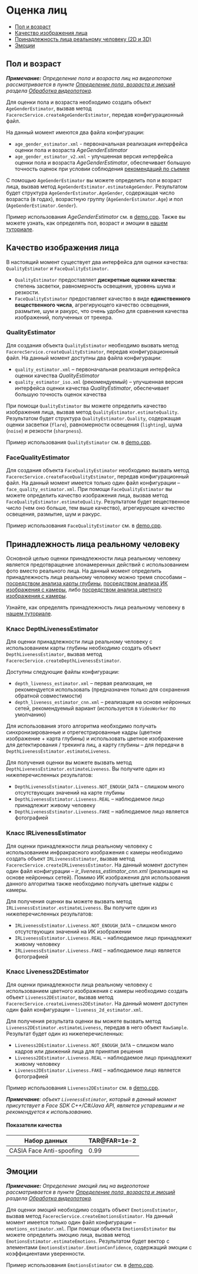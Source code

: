 # Оценка лиц 

* [Пол и возраст](#пол-и-возраст)
* [Качество изображения лица](#качество-изображения-лица)
* [Принадлежность лица реальному человеку (2D и 3D)](#принадлежность-лица-реальному-человеку)
* [Эмоции](#эмоции)

## Пол и возраст

_**Примечание:** Определение пола и возраста лиц на видеопотоке рассматривается в пункте [Определение пола, возраста и эмоций](video_stream_processing.md#определение-пола-возраста-и-эмоций) раздела [Обработка видеопотока](video_stream_processing.md)._

Для оценки пола и возраста необходимо создать объект `AgeGenderEstimator`, вызвав метод `FacerecService.createAgeGenderEstimator`, передав конфигурационный файл. 

На данный момент имеются два файла конфигурации: 
* `age_gender_estimator.xml` - первоначальная реализация интерфейса оценки пола и возраста *AgeGenderEstimator*
* `age_gender_estimator_v2.xml` - улучшенная версия интерфейса оценки пола и возраста *AgeGenderEstimator*, обеспечивает большую точность оценок при условии соблюдения [рекомендаций по съемке](../guidelines_for_cameras.md)

С помощью `AgeGenderEstimator` вы можете определить пол и возраст лица, вызвав метод `AgeGenderEstimator.estimateAgeGender`. Результатом будет структура `AgeGenderEstimator.AgeGender`, содержащая число возраста (в годах), возрастную группу (`AgeGenderEstimator.Age`) и пол (`AgeGenderEstimator.Gender`). 

Пример использования *AgeGenderEstimator* см. в [demo.cpp](../../../examples/cpp/demo/demo.cpp). Также вы можете узнать, как определять пол, возраст и эмоции в [нашем туториале](../tutorials/estimating_age_gender_and_emotions.md).

## Качество изображения лица

В настоящий момент существует два интерфейса для оценки качества: `QualityEstimator` и `FaceQualityEstimator`.
* `QualityEstimator` предоставляет **дискретные оценки качества**: степень засветки, равномерность освещения, уровень шума и резкости.
* `FaceQualityEstimator` предоставляет качество в виде **единственного вещественного числа**, агрегирующего качество освещения, размытие, шум и ракурс, что очень удобно для срaвнения качества изображений, полученных от трекера.

### QualityEstimator

Для создания объекта `QualityEstimator` необходимо вызвать метод `FacerecService.createQualityEstimator`, передав конфигурационный файл. На данный момент доступны два файла конфигурации:
* `quality_estimator.xml` – первоначальная реализация интерфейса оценки качества *QualityEstimator* 
* `quality_estimator_iso.xml` (рекомендуемый) – улучшенная версия интерфейса оценки качества *QualityEstimator*, обеспечивает большую точность оценок качества

При помощи `QualityEstimator` вы можете определить качество изображения лица, вызвав метод `QualityEstimator.estimateQuality`. Результатом будет структура `QualityEstimator.Quality`, содержащая оценки засветки (`flare`), равномерности освещения (`lighting`), шума (`noise`) и резкости (`sharpness`). 

Пример использования `QualityEstimator` см. в [demo.cpp](../../../examples/cpp/demo/demo.cpp).

### FaceQualityEstimator

Для создания объекта `FaceQualityEstimator` необходимо вызвать метод `FacerecService.createFaceQualityEstimator`, передав конфигурационный файл. На данный момент имеется только один файл конфигурации – `face_quality_estimator.xml`. При помощи `FaceQualityEstimator` вы можете определить качество изображения лица, вызвав метод `FaceQualityEstimator.estimateQuality`. Результатом будет вещественное число (чем оно больше, тем выше качество), агрегирующее качество освещения, размытие, шум и ракурс. 

Пример использования `FaceQualityEstimator` см. в [demo.cpp](../../../examples/cpp/demo/demo.cpp).

## Принадлежность лица реальному человеку

Основной целью оценки принадлежности лица реальному человеку является предотвращение злонамеренных действий с использованием фото вместо реального лица. На данный момент определить принадлежность лица реальному человеку можно тремя способами – [посредством анализа карты глубины](#класс-depthlivenessestimator), [посредством анализа ИК изображения с камеры](#класс-irlivenessestimator), либо [посредством анализа цветного изображения с камеры](#класс-livenessestimator). 

Узнайте, как определять принадлежность лица реальному человеку в [нашем туториале](../tutorials/liveness_detection.md). 

### Класс DepthLivenessEstimator 

Для оценки принадлежности лица реальному человеку с использованием карты глубины необходимо создать объект `DepthLivenessEstimator`, вызвав метод `FacerecService.createDepthLivenessEstimator`.

Доступны следующие файлы конфигурации:
* `depth_liveness_estimator.xml` – первая реализация, не рекомендуется использовать (предназначен только для сохранения обратной совместимости)
* `depth_liveness_estimator_cnn.xml` – реализация на основе нейронных сетей, рекомендуемый вариант (используется в `VideoWorker` по умолчанию)

Для использования этого алгоритма необходимо получать синхронизированные и отрегестрированные кадры (цветное изображение + карта глубины) и использовать цветное изображение для детектирования / трекинга лиц, а карту глубины – для передачи в `DepthLivenessEstimator.estimateLiveness`.

Для получения оценки вы можете вызвать метод `DepthLivenessEstimator.estimateLiveness`. Вы получите один из нижеперечисленных результатов:
* `DepthLivenessEstimator.Liveness.NOT_ENOUGH_DATA` – слишком много отсутствующих значений на карте глубины
* `DepthLivenessEstimator.Liveness.REAL` – наблюдаемое лицо принадлежит живому человеку
* `DepthLivenessEstimator.Liveness.FAKE` – наблюдаемое лицо является фотографией

### Класс IRLivenessEstimator 

Для оценки принадлежности лица реальному человеку с использованием инфракрасного изображения с камеры необходимо создать объект `IRLivenessEstimator`, вызвав метод `FacerecService.createIRLivenessEstimator`. На данный момент доступен один файл конфигурации – *ir_liveness_estimator_cnn.xml* (реализация на основе нейронных сетей). Помимо ИК изображения для использования данного алгоритма также необходимо получать цветные кадры с камеры.

Для получения оценки вы можете вызвать метод `IRLivenessEstimator.estimateLiveness`. Вы получите один из нижеперечисленных результатов:
* `IRLivenessEstimator.Liveness.NOT_ENOUGH_DATA` – слишком много отсутствующих значений на ИК изображении
* `IRLivenessEstimator.Liveness.REAL` – наблюдаемое лицо принадлежит живому человеку
* `IRLivenessEstimator.Liveness.FAKE` – наблюдаемое лицо является фотографией

### Класс Liveness2DEstimator

Для оценки принадлежности лица реальному человеку с использованием цветного изображения с камеры необходимо создать объект `Liveness2DEstimator`, вызвав метод `FacerecService.createLiveness2DEstimator`. На данный момент доступен один файл конфигурации – `liveness_2d_estimator.xml`.

Для получения результата оценки вы можете вызвать метод `Liveness2DEstimator.estimateLiveness`, передав в него объект `RawSample`. Результат будет один из нижеперечисленных:
* `Liveness2DEstimator.Liveness.NOT_ENOUGH_DATA` – слишком мало кадров или движений лица для принятия решения
* `Liveness2DEstimator.Liveness.REAL` – наблюдаемое лицо принадлежит живому человеку
* `Liveness2DEstimator.Liveness.FAKE` – наблюдаемое лицо является фотографией

Пример использования `Liveness2DEstimator` см. в [demo.cpp](../../../examples/cpp/demo/demo.cpp).

_**Примечание**: объект `LivenessEstimator`, который в данный момент присутствует в Face SDK C++/C#/Java API, является устаревшим и не рекомендуется к использованию._

#### Показатели качества 

| Набор данных | TAR@FAR=1e-2 |
| ------------ | ------------ |
|CASIA Face Anti-spoofing|0.99|

## Эмоции

_**Примечание:** Определение эмоций лиц на видеопотоке рассматривается в пункте [Определение пола, возраста и эмоций](video_stream_processing.md#определение-пола-возраста-и-эмоций) раздела [Обработка видеопотока](video_stream_processing.md)._

Для оценки эмоций необходимо создать объект `EmotionsEstimator`, вызвав метод `FacerecService.createEmotionsEstimator`. На данный момент имеется только один файл конфигурации – `emotions_estimator.xml`. При помощи объекта `EmotionsEstimator` вы можете определить эмоцию лица, вызвав метод `EmotionsEstimator.estimateEmotions`. Результатом будет вектор с элементами `EmotionsEstimator.EmotionConfidence`, содержащий эмоции с коэффициентами уверенности. 

Пример использования `EmotionsEstimator` см. в [demo.cpp](../../../examples/cpp/demo/demo.cpp).
